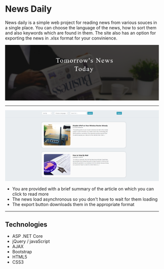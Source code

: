 # News Daily

News daily is a simple web project for reading news from various souces in a single place. You can choose the language of the news, how to sort them and also keywords which are found in them.
The site also has an option for exporting the news in .xlsx format for your convinience.

!['Home-page'](images\homepage.png)

---

!['news-page'](images\news.png)

- You are provided with a brief summary of the article on which you can click to read more
- The news load asynchronous so you don't have to wait for them loading
- The export button downloads them in the appropriate format


---

## Technologies

- ASP .NET Core
- jQuery / javaScript
- AJAX
- Bootstrap
- HTML5
- CSS3
